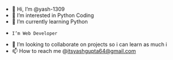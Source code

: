 - 👋 Hi, I’m @yash-1309
- 👀 I’m interested in Python Coding
- 🌱 I’m currently learning Python
-     I’m Web Developer
- 💞️ I’m looking to collaborate on projects so i can learn as much i
- 📫 How to reach me @itsyashgupta64@gmail.com

<!---
yash-1309/yash-1309 is a ✨ special ✨ repository because its `README.md` (this file) appears on your GitHub profile.
You can click the Preview link to take a look at your changes.
--->
